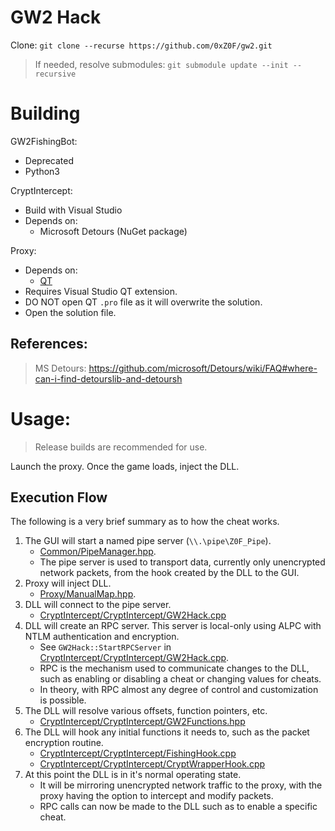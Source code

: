 # GW2 Hack

Clone: `git clone --recurse https://github.com/0xZ0F/gw2.git`

> If needed, resolve submodules: `git submodule update --init --recursive`

# Building
GW2FishingBot:
* Deprecated
* Python3

CryptIntercept:
* Build with Visual Studio
* Depends on:
  * Microsoft Detours (NuGet package)

Proxy:
* Depends on:
  * [QT](https://www.qt.io/)
* Requires Visual Studio QT extension.
* DO NOT open QT `.pro` file as it will overwrite the solution.
* Open the solution file.

## References:

> MS Detours: https://github.com/microsoft/Detours/wiki/FAQ#where-can-i-find-detourslib-and-detoursh

# Usage:

> Release builds are recommended for use.

Launch the proxy. Once the game loads, inject the DLL.

## Execution Flow

The following is a very brief summary as to how the cheat works.

1. The GUI will start a named pipe server (`\\.\pipe\Z0F_Pipe`).
	* [Common/PipeManager.hpp](Common/PipeManager.hpp).
	* The pipe server is used to transport data, currently only unencrypted network packets, from the hook created by the DLL to the GUI.
2. Proxy will inject DLL.
	* [Proxy/ManualMap.hpp](Proxy/ManualMap.hpp).
3. DLL will connect to the pipe server.
	* [CryptIntercept/CryptIntercept/GW2Hack.cpp](CryptIntercept/CryptIntercept/GW2Hack.cpp)
4. DLL will create an RPC server. This server is local-only using ALPC with NTLM authentication and encryption.
	* See `GW2Hack::StartRPCServer` in [CryptIntercept/CryptIntercept/GW2Hack.cpp](CryptIntercept/CryptIntercept/GW2Hack.cpp).
	* RPC is the mechanism used to communicate changes to the DLL, such as enabling or disabling a cheat or changing values for cheats.
	* In theory, with RPC almost any degree of control and customization is possible.
5. The DLL will resolve various offsets, function pointers, etc.
	* [CryptIntercept/CryptIntercept/GW2Functions.hpp](CryptIntercept/CryptIntercept/GW2Functions.hpp)
6. The DLL will hook any initial functions it needs to, such as the packet encryption routine.
	* [CryptIntercept/CryptIntercept/FishingHook.cpp](CryptIntercept/CryptIntercept/FishingHook.cpp)
	* [CryptIntercept/CryptIntercept/CryptWrapperHook.cpp](CryptIntercept/CryptIntercept/CryptWrapperHook.cpp)
7. At this point the DLL is in it's normal operating state.
	* It will be mirroring unencrypted network traffic to the proxy, with the proxy having the option to intercept and modify packets.
	* RPC calls can now be made to the DLL such as to enable a specific cheat.